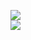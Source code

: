 [![](https://img.shields.io/badge/Made%20With-Github%20Spray-lightgrey.svg?style=for-the-badge&logo=github)](https://github.com/Annihil/github-spray#12992)  
[![](https://i.imgur.com/2DrTn0Z.gif)](https://github.com/Annihil/github-spray)